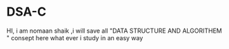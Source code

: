 # DSA-C
HI, i am nomaan shaik ,i will save all "DATA STRUCTURE AND ALGORITHEM " consept here what ever i study in an easy way
